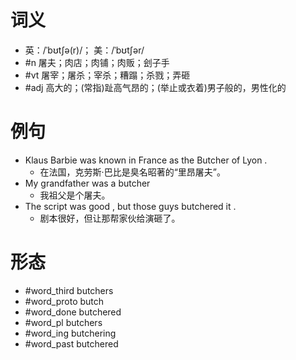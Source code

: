 # 词义
- 英：/ˈbʊtʃə(r)/； 美：/ˈbʊtʃər/
- #n 屠夫；肉店；肉铺；肉贩；刽子手
- #vt 屠宰；屠杀；宰杀；糟蹋；杀戮；弄砸
- #adj 高大的；(常指)趾高气昂的；(举止或衣着)男子般的，男性化的
# 例句
- Klaus Barbie was known in France as the Butcher of Lyon .
	- 在法国，克劳斯·巴比是臭名昭著的“里昂屠夫”。
- My grandfather was a butcher
	- 我祖父是个屠夫。
- The script was good , but those guys butchered it .
	- 剧本很好，但让那帮家伙给演砸了。
# 形态
- #word_third butchers
- #word_proto butch
- #word_done butchered
- #word_pl butchers
- #word_ing butchering
- #word_past butchered
